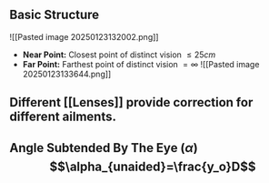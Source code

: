 ## Basic Structure
![[Pasted image 20250123132002.png]]
- **Near Point:** Closest point of distinct vision $\leq25cm$
- **Far Point:** Farthest point of distinct vision $=\infty$
![[Pasted image 20250123133644.png]]
## Different [[Lenses]] provide correction for different ailments.
## Angle Subtended By The Eye ($\alpha$)$$\alpha_{unaided}=\frac{y_o}D$$

